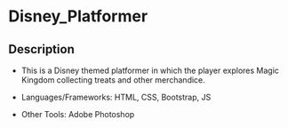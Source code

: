 # Disney_Platformer

## Description

* This is a Disney themed platformer in which the player explores Magic Kingdom collecting treats and other merchandice.

* Languages/Frameworks: HTML, CSS, Bootstrap, JS

* Other Tools: Adobe Photoshop